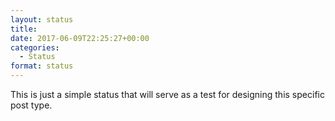 ```yaml
---
layout: status
title: 
date: 2017-06-09T22:25:27+00:00
categories: 
  - Status
format: status
---
```

This is just a simple status that will serve as a test for designing this specific post type.
<!--more-->